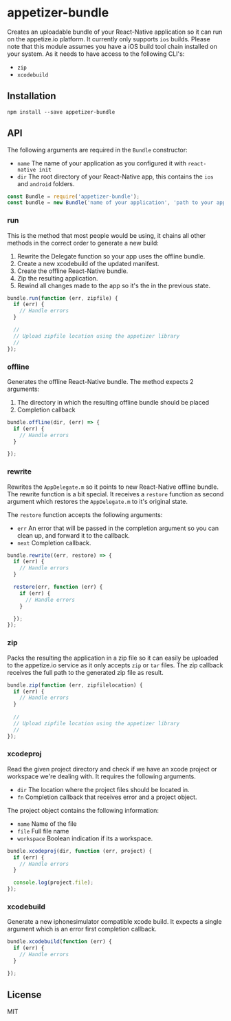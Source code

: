 # appetizer-bundle

Creates an uploadable bundle of your React-Native application so it can run on
the appetize.io platform. It currently only supports `ios` builds. Please note
that this module assumes you have a iOS build tool chain installed on your
system. As it needs to have access to the following CLI's:

- `zip`
- `xcodebuild`

## Installation

```
npm install --save appetizer-bundle
```

## API

The following arguments are required in the `Bundle` constructor:

- `name` The name of your application as you configured it with `react-native init`
- `dir` The root directory of your React-Native app, this contains the `ios` and
  `android` folders.

```js
const Bundle = require('appetizer-bundle');
const bundle = new Bundle('name of your application', 'path to your app dir');
```

### run

This is the method that most people would be using, it chains all other
methods in the correct order to generate a new build:

1. Rewrite the Delegate function so your app uses the offline bundle.
2. Create a new xcodebuild of the updated manifest.
3. Create the offline React-Native bundle.
4. Zip the resulting application.
5. Rewind all changes made to the app so it's the in the previous state.

```js
bundle.run(function (err, zipfile) {
  if (err) {
    // Handle errors
  }

  //
  // Upload zipfile location using the appetizer library
  //
});
```

### offline

Generates the offline React-Native bundle. The method expects 2 arguments:

1. The directory in which the resulting offline bundle should be placed
2. Completion callback

```js
bundle.offline(dir, (err) => {
  if (err) {
    // Handle errors
  }

});
```

### rewrite

Rewrites the `AppDelegate.m` so it points to new React-Native offline bundle.
The rewrite function is a bit special. It receives a `restore` function as
second argument which restores the `AppDelegate.m` to it's original state.

The `restore` function accepts the following arguments:

- `err` An error that will be passed in the completion argument so you can clean
  up, and forward it to the callback.
- `next` Completion callback.

```js
bundle.rewrite((err, restore) => {
  if (err) {
    // Handle errors
  }

  restore(err, function (err) {
    if (err) {
      // Handle errors
    }

  });
});
```

### zip

Packs the resulting the application in a zip file so it can easily be uploaded
to the appetize.io service as it only accepts `zip` or `tar` files. The zip
callback receives the full path to the generated zip file as result.

```js
bundle.zip(function (err, zipfilelocation) {
  if (err) {
    // Handle errors
  }
  
  //
  // Upload zipfile location using the appetizer library
  //
});
```

### xcodeproj

Read the given project directory and check if we have an xcode project or
workspace we're dealing with. It requires the following arguments.

- `dir` The location where the project files should be located in.
- `fn` Completion callback that receives error and a project object.

The project object contains the following information:

- `name` Name of the file
- `file` Full file name
- `workspace` Boolean indication if its a workspace.

```js
bundle.xcodeproj(dir, function (err, project) {
  if (err) {
    // Handle errors
  }

  console.log(project.file);
});
```

### xcodebuild

Generate a new iphonesimulator compatible xcode build. It expects a single
argument which is an error first completion callback.

```js
bundle.xcodebuild(function (err) {
  if (err) {
    // Handle errors
  }

});
```

## License

MIT
